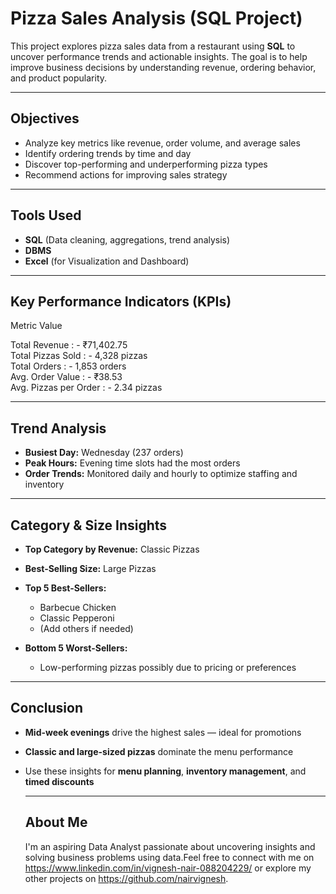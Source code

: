 #  Pizza Sales Analysis (SQL Project)

This project explores pizza sales data from a restaurant using **SQL** to uncover performance trends and actionable insights. The goal is to help improve business decisions by understanding revenue, ordering behavior, and product popularity.

---

##  Objectives

- Analyze key metrics like revenue, order volume, and average sales
- Identify ordering trends by time and day
- Discover top-performing and underperforming pizza types
- Recommend actions for improving sales strategy

---

##  Tools Used

- **SQL** (Data cleaning, aggregations, trend analysis)
- **DBMS** 
- **Excel** (for Visualization and Dashboard)

---

## Key Performance Indicators (KPIs)

Metric                      Value            

Total Revenue           : -      ₹71,402.75       
Total Pizzas Sold       : -      4,328 pizzas     
Total Orders            : -      1,853 orders     
Avg. Order Value        : -      ₹38.53           
Avg. Pizzas per Order   : -   2.34 pizzas      

---

##  Trend Analysis

- **Busiest Day:** Wednesday (237 orders)
- **Peak Hours:** Evening time slots had the most orders
- **Order Trends:** Monitored daily and hourly to optimize staffing and inventory

---

##  Category & Size Insights

- **Top Category by Revenue:** Classic Pizzas  
- **Best-Selling Size:** Large Pizzas  
- **Top 5 Best-Sellers:**  
  - Barbecue Chicken  
  - Classic Pepperoni  
  - (Add others if needed)

- **Bottom 5 Worst-Sellers:**  
  - Low-performing pizzas possibly due to pricing or preferences

---

## Conclusion

- **Mid-week evenings** drive the highest sales — ideal for promotions
- **Classic and large-sized pizzas** dominate the menu performance
- Use these insights for **menu planning**, **inventory management**, and **timed discounts**

  ---

  ## About Me

  I'm an aspiring Data Analyst passionate about uncovering insights and solving business problems using data.Feel free to connect with me on https://www.linkedin.com/in/vignesh-nair-088204229/ or explore my other projects on https://github.com/nairvignesh.
